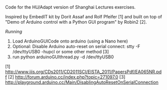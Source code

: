 
Code for the HU/Adapt version of Shanghai Lectures exercises.

Inspired by EmbedIT kit by Dorit Assaf and Rolf Pfeifer [1] and built on top of "Demo of Arduino control with a Python GUI program" by Robin2 [2].

*Running*
 1. Load ArduinoGUICode onto arduino (using a Nano here)
 2. Optional: Disable Arduino auto-reset on serial connect: stty -F /dev/ttyUSB0 -hupcl or some other method [3]
 3. run python arduinoGUIthread.py -d /dev/ttyUSB0

[1] http://www.iiis.org/CDs2011/CD2011SCI/EISTA_2011/PapersPdf/EA065NR.pdf
[2] http://forum.arduino.cc/index.php?topic=271097.0
[3] http://playground.arduino.cc/Main/DisablingAutoResetOnSerialConnection

